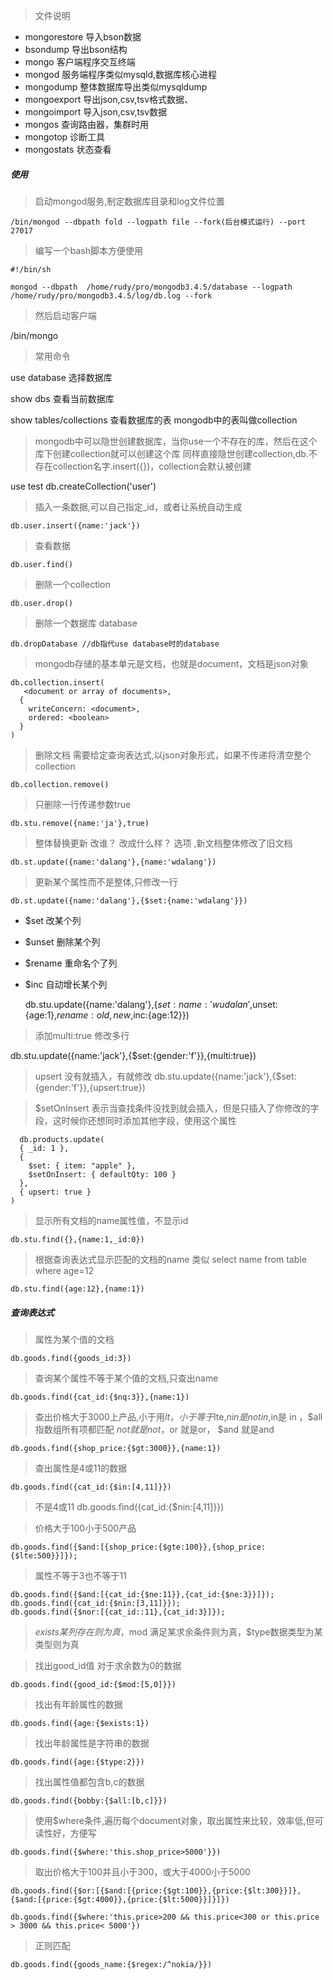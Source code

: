 > 文件说明

* mongorestore 导入bson数据
* bsondump  导出bson结构
* mongo  客户端程序交互终端
* mongod 服务端程序类似mysqld,数据库核心进程
* mongodump  整体数据库导出类似mysqldump
* mongoexport 导出json,csv,tsv格式数据、
* mongoimport 导入json,csv,tsv数据
* mongos 查询路由器，集群时用
* mongotop 诊断工具
* mongostats 状态查看

##### 使用

> 启动mongod服务,制定数据库目录和log文件位置

    /bin/mongod --dbpath fold --logpath file --fork(后台模式运行) --port 27017

> 编写一个bash脚本方便使用

    #!/bin/sh 

    mongod --dbpath  /home/rudy/pro/mongodb3.4.5/database --logpath /home/rudy/pro/mongodb3.4.5/log/db.log --fork

> 然后启动客户端

  /bin/mongo

> 常用命令

   use database 选择数据库

   show dbs 查看当前数据库

   show tables/collections 查看数据库的表 mongodb中的表叫做collection

> mongodb中可以隐世创建数据库，当你use一个不存在的库，然后在这个库下创建collection就可以创建这个库
> 同样直接隐世创建collection,db.不存在collection名字.insert({})，collection会默认被创建

   use test
   db.createCollection('user')

> 插入一条数据,可以自己指定_id，或者让系统自动生成

    db.user.insert({name:'jack'})

> 查看数据

    db.user.find()

> 删除一个collection

    db.user.drop()

> 删除一个数据库 database

    db.dropDatabase //db指代use database时的database

> mongodb存储的基本单元是文档，也就是document，文档是json对象

    db.collection.insert(
       <document or array of documents>,
      {
        writeConcern: <document>,
        ordered: <boolean>
      }
    )
> 删除文档 需要给定查询表达式,以json对象形式，如果不传递将清空整个collection

    db.collection.remove() 

> 只删除一行传递参数true

    db.stu.remove({name:'ja'},true)

> 整体替换更新 改谁？ 改成什么样？ 选项 ,新文档整体修改了旧文档

    db.st.update({name:'dalang'},{name:'wdalang'})

> 更新某个属性而不是整体,只修改一行

    db.st.update({name:'dalang'},{$set:{name:'wdalang'}})

* $set 改某个列
* $unset 删除某个列
* $rename 重命名个了列
* $inc 自动增长某个列


    db.stu.update({name:'dalang'},{$set:{name:'wudalan'},$unset:{age:1},$rename:{old,new},$inc:{age:12}})

> 添加multi:true 修改多行

  db.stu.update({name:'jack'},{$set:{gender:'f'}},{multi:true})

> upsert 没有就插入，有就修改
  db.stu.update({name:'jack'},{$set:{gender:'f'}},{upsert:true})

> $setOnInsert 表示当查找条件没找到就会插入，但是只插入了你修改的字段，这时候你还想同时添加其他字段，使用这个属性

      db.products.update(
      { _id: 1 },
      {
        $set: { item: "apple" },
        $setOnInsert: { defaultQty: 100 }
      },
      { upsert: true }
    )

> 显示所有文档的name属性值，不显示id

    db.stu.find({},{name:1,_id:0})

> 根据查询表达式显示匹配的文档的name 类似 select name from table where age=12

    db.stu.find({age:12},{name:1})

##### 查询表达式

> 属性为某个值的文档

    db.goods.find({goods_id:3})

> 查询某个属性不等于某个值的文档,只查出name

    db.goods.find({cat_id:{$nq:3}},{name:1})

> 查出价格大于3000上产品,小于用$lt，小于等于$lte,$nin是not in ,$in是 in ，$all指数组所有项都匹配
> $not 就是 not ，$or 就是or， $and 就是and

    db.goods.find({shop_price:{$gt:3000}},{name:1})

> 查出属性是4或11的数据

    db.goods.find({cat_id:{$in:[4,11]}})
> 不是4或11
    db.goods.find({cat_id:{$nin:[4,11]}})

> 价格大于100小于500产品

    db.goods.find({$and:[{shop_price:{$gte:100}},{shop_price:{$lte:500}}]});

> 属性不等于3也不等于11

    db.goods.find({$and:[{cat_id:{$ne:11}},{cat_id:{$ne:3}}]});
    db.goods.find({cat_id:{$nin:[3,11]}});
    db.goods.find({$nor:[{cat_id::11},{cat_id:3}]});

> $exists 某列存在则为真，$mod 满足某求余条件则为真，$type数据类型为某类型则为真

> 找出good_id值 对于求余数为0的数据

    db.goods.find({good_id:{$mod:[5,0]}})

> 找出有年龄属性的数据

    db.goods.find({age:{$exists:1})

> 找出年龄属性是字符串的数据

    db.goods.find({age:{$type:2}})

> 找出属性值都包含b,c的数据

    db.goods.find({bobby:{$all:[b,c]}})

> 使用$where条件,遍历每个document对象，取出属性来比较，效率低,但可读性好，方便写

    db.goods.find({$where:'this.shop_price>5000'}})

> 取出价格大于100并且小于300，或大于4000小于5000

    db.goods.find({$or:[{$and:[{price:{$gt:100}},{price:{$lt:300}}]},{$and:[{price:{$gt:4000}},{price:{$lt:5000}}]}]})

    db.goods.find({$where:'this.price>200 && this.price<300 or this.price > 3000 && this.price< 5000'})

> 正则匹配

    db.goods.find({goods_name:{$regex:/^nokia/}})


